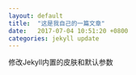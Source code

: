 ```yaml
---
layout: default
title:  "这是我自己的一篇文章"
date:   2017-07-04 10:51:20 +0800
categories: jekyll update
---
```

修改Jekyll内置的皮肤和默认参数